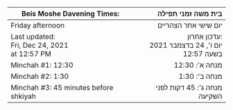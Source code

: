 | Beis Moshe Davening Times:                        	|                                   בית משה זמני תפילה 	|
|---------------------------------------------------	|-----------------------------------------------------:	|
| Friday afternoon                                  	|                                 יום שישי אחר הצהריים 	|
| Last updated:<br>Fri, Dec 24, 2021<br>at 12:57 PM 	| עדכון אחרון:<br>יום ו', 24 בדצמבר 2021<br>בשעה 12:57 	|
| Minchah #1: 12:30                                 	|                                       מנחה א': 12:30 	|
| Minchah #2: 1:30                                  	|                                        מנחה ב': 1:30 	|
| Minchah #3: 45 minutes before shkiyah             	|                         מנחה ג': 45 דקות לפני השקיעה 	|